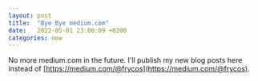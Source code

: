 ```yaml
---
layout: post
title:  "Bye Bye medium.com"
date:   2022-05-01 23:00:09 +0200
categories: new
---
```

No more medium.com in the future. I'll publish my new blog posts here instead of [https://medium.com/@frycos](https://medium.com/@frycos).

